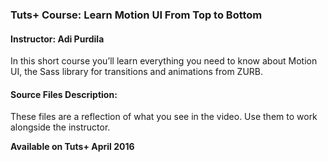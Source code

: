 ### Tuts+ Course: Learn Motion UI From Top to Bottom
#### Instructor: Adi Purdila

In this short course you’ll learn everything you need to know about Motion UI, the Sass library for transitions and animations from ZURB.

#### Source Files Description:

These files are a reflection of what you see in the video. Use them to work alongside the instructor.

**Available on Tuts+ April 2016**
